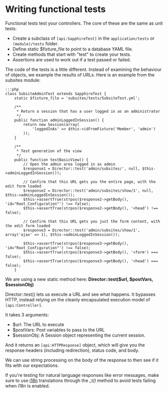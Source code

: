 # Writing functional tests

Functional tests test your controllers.  The core of these are the same as unit tests:

*  Create a subclass of `[api:SapphireTest]` in the `application/tests` or `(module)/tests` folder.
*  Define static $fixture_file to point to a database YAML file.
*  Create methods that start with "test" to create your tests.
*  Assertions are used to work out if a test passed or failed.

The code of the tests is a little different.  Instead of examining the behaviour of objects, we example the results of
URLs.  Here is an example from the subsites module:

	:::php
	class SubsiteAdminTest extends SapphireTest {
		static $fixture_file = 'subsites/tests/SubsiteTest.yml';
	
		/**
		 * Return a session that has a user logged in as an administrator
		 */
		public function adminLoggedInSession() {
			return new Session(array(
				'loggedInAs' => $this->idFromFixture('Member', 'admin')
			));
		}
	
		/**
		 * Test generation of the view
		 */
		public function testBasicView() {
			// Open the admin area logged in as admin
			$response1 = Director::test('admin/subsites/', null, $this->adminLoggedInSession());
	
			// Confirm that this URL gets you the entire page, with the edit form loaded
			$response2 = Director::test('admin/subsites/show/1', null, $this->adminLoggedInSession());
			$this->assertTrue(strpos($response2->getBody(), 'id="Root_Configuration"') !== false);
			$this->assertTrue(strpos($response2->getBody(), '<head') !== false);
	
			// Confirm that this URL gets you just the form content, with the edit form loaded
			$response3 = Director::test('admin/subsites/show/1', array('ajax' => 1), $this->adminLoggedInSession());
	
			$this->assertTrue(strpos($response3->getBody(), 'id="Root_Configuration"') !== false);
			$this->assertTrue(strpos($response3->getBody(), '<form') === false);
			$this->assertTrue(strpos($response3->getBody(), '<head') === false);
		}
	


We are using a new static method here: **Director::test($url, $postVars, $sessionObj)**

Director::test() lets us execute a URL and see what happens.  It bypasses HTTP, instead relying on the cleanly
encapsulated execution model of `[api:Controller]`.

It takes 3 arguments:

*  $url: The URL to execute
*  $postVars: Post variables to pass to the URL
*  $sessionObj: A Session object representing the current session.

And it returns an `[api:HTTPResponse]` object, which will give you the response headers (including redirection), status code,
and body.

We can use string processing on the body of the response to then see if it fits with our expectations.

If you're testing for natural language responses like error messages, make sure to use [i18n](/topics/i18n) translations through
the *_t()* method to avoid tests failing when i18n is enabled.
